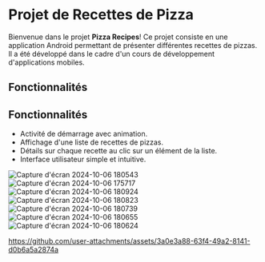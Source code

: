 # Projet de Recettes de Pizza

Bienvenue dans le projet **Pizza Recipes**! Ce projet consiste en une application Android permettant de présenter différentes recettes de pizzas. Il a été développé dans le cadre d'un cours de développement d'applications mobiles.
## Fonctionnalités

## Fonctionnalités
- Activité de démarrage avec animation.
- Affichage d'une liste de recettes de pizzas.
- Détails sur chaque recette au clic sur un élément de la liste.
- Interface utilisateur simple et intuitive.

![Capture d'écran 2024-10-06 180543](https://github.com/user-attachments/assets/9337d785-0836-4823-83c1-de97248f594b)
![Capture d'écran 2024-10-06 175717](https://github.com/user-attachments/assets/ef741a3c-42d5-4ea5-8ff7-04027f06d77f)
![Capture d'écran 2024-10-06 180924](https://github.com/user-attachments/assets/937c6abc-5068-4770-a5c9-76e6ef506041)
![Capture d'écran 2024-10-06 180823](https://github.com/user-attachments/assets/794156e3-b6f6-4d62-9e6e-c008c7e4e013)
![Capture d'écran 2024-10-06 180739](https://github.com/user-attachments/assets/cda9c334-a338-4a1d-9fac-e87d8dd2a6cc)
![Capture d'écran 2024-10-06 180655](https://github.com/user-attachments/assets/e3983c30-e1a2-48e5-9a7f-42017e862723)
![Capture d'écran 2024-10-06 180624](https://github.com/user-attachments/assets/1b55a014-cb0e-419d-a128-8d215f89f7ca)



https://github.com/user-attachments/assets/3a0e3a88-63f4-49a2-8141-d0b6a5a2874a

